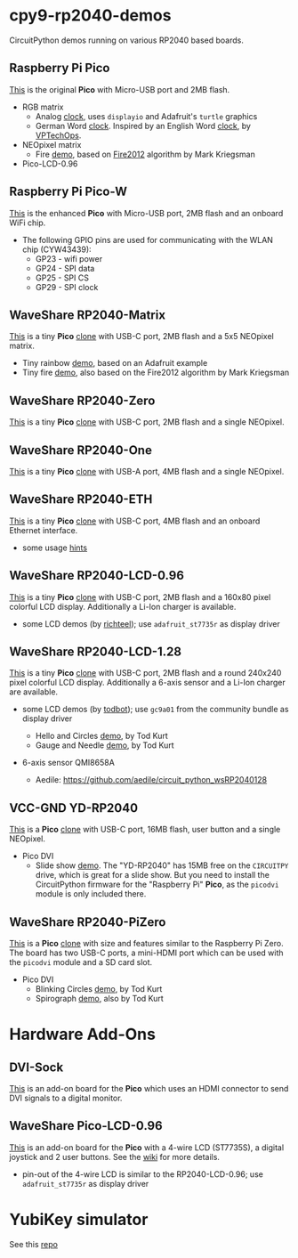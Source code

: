 # cpy9-rp2040-demos
CircuitPython demos running on various RP2040 based boards.

## Raspberry Pi Pico
[This](media/Raspberry-Pi-Pico-H-details-7.jpg) is the original **Pico** with Micro-USB port and 2MB flash.

- RGB matrix
  - Analog [clock](rgb-matrix/clocks/analog.py), uses `displayio` and Adafruit's `turtle` graphics
  - German Word [clock](rgb-matrix/clocks/word-de.py). Inspired by an English Word [clock](rgb-matrix/clocks/word-en.py), by [VPTechOps](https://adafruit-playground.com/u/VPTechOps/pages/rgb-matrix-word-clocks). 
- NEOpixel matrix
  - Fire [demo](neopixel/fire/fire12.py), based on [Fire2012](https://blog.kriegsman.org/2014/04/04/fire2012-an-open-source-fire-simulation-for-arduino-and-leds/) algorithm by Mark Kriegsman
- Pico-LCD-0.96

## Raspberry Pi Pico-W
[This](media/Raspberry-Pi-Pico-W-details-17.jpg) is the enhanced **Pico** with Micro-USB port, 2MB flash and an onboard WiFi chip.

- The following GPIO pins are used for communicating with the WLAN chip (CYW43439):
  - GP23 - wifi power
  - GP24 - SPI data
  - GP25 - SPI CS
  - GP29 - SPI clock

## WaveShare RP2040-Matrix
[This](media/RP2040-Matrix-details-9.jpg) is a tiny **Pico** [clone](http://www.waveshare.com/wiki/RP2040-Matrix) with USB-C port, 2MB flash and a 5x5 NEOpixel matrix.

- Tiny rainbow [demo](neopixel/rainbow/rainbow7.py), based on an Adafruit example
- Tiny fire [demo](neopixel/fire/fire8.py), also based on the Fire2012 algorithm by Mark Kriegsman

## WaveShare RP2040-Zero
[This](media/RP2040-Zero-details-7.jpg) is a tiny **Pico** [clone](http://www.waveshare.com/wiki/RP2040-Zero) with USB-C port, 2MB flash and a single NEOpixel.

## WaveShare RP2040-One
[This](media/RP2040-One-details-9.jpg) is a tiny **Pico** [clone](http://www.waveshare.com/wiki/RP2040-One) with USB-A port, 4MB flash and a single NEOpixel.

## WaveShare RP2040-ETH
[This](media/RP2040-ETH-details-inter.jpg) is a tiny **Pico** [clone](http://www.waveshare.com/wiki/RP2040-ETH) with USB-C port, 4MB flash and an onboard Ethernet interface.

- some usage [hints](microPython/RP2040-ETH.md)

## WaveShare RP2040-LCD-0.96
[This](media/RP2040-LCD-0.96-details-7.jpg) is a tiny **Pico** [clone](http://www.waveshare.com/wiki/RP2040-LCD-0.96) with USB-C port, 2MB flash and a 160x80 pixel colorful LCD display. Additionally a Li-Ion charger is available.

- some LCD demos (by [richteel](https://github.com/richteel/Waveshare-RP2040-LCD-0.96)); use `adafruit_st7735r` as display driver

## WaveShare RP2040-LCD-1.28
[This](media/RP2040-LCD-1.28_Spec01.jpg) is a tiny **Pico** [clone](https://www.waveshare.com/wiki/RP2040-LCD-1.28) with USB-C port, 2MB flash and a round 240x240 pixel colorful LCD display. Additionally a 6-axis sensor and a Li-Ion charger are available.

- some LCD demos (by [todbot](https://github.com/todbot/CircuitPython_GC9A01_demo)); use `gc9a01` from the community bundle as display driver
  - Hello and Circles [demo](lcd-1,28/todbot/gc9a01_hellocircles.py), by Tod Kurt
  - Gauge and Needle [demo](lcd-1,28/todbot/gc9a01_gauge_knob.py), by Tod Kurt

- 6-axis sensor QMI8658A
  - Aedile: https://github.com/aedile/circuit_python_wsRP2040128

## VCC-GND YD-RP2040
[This](media/YD-2040-PIN.png) is a **Pico** [clone](https://sites.google.com/view/raspberrypibuenosaires/yd-rp2040-16mb) with USB-C port, 16MB flash, user button and a single NEOpixel.

- Pico DVI
  - Slide show [demo](pico-dvi/dvi-sock/slide-show.py). The "YD-RP2040" has 15MB free on the `CIRCUITPY` drive, which is great for a slide show. But you need to install the CircuitPython firmware for the "Raspberry Pi" **Pico**, as the `picodvi` module is only included there.

## WaveShare RP2040-PiZero
[This](media/RP2040-PiZero-Schematic.pdf) is a **Pico** [clone](http://www.waveshare.com/wiki/RP2040-PiZero) with size and features similar to the Raspberry Pi Zero. The board has two USB-C ports, a mini-HDMI port which can be used with the `picodvi` module and a SD card slot.

- Pico DVI
  - Blinking Circles [demo](pico-dvi/pi-zero/plusses.py), by Tod Kurt
  - Spirograph [demo](pico-dvi/pi-zero/spiro.py), also by Tod Kurt

# Hardware Add-Ons

## DVI-Sock
[This](media/DVISockfrRaspberryPiPico-130853.jpg) is an add-on board for the **Pico** which uses an HDMI connector to send DVI signals to a digital monitor.

## WaveShare Pico-LCD-0.96
[This](media/Pico-LCD-0.96-details-inter.jpg) is an add-on board for the **Pico** with a 4-wire LCD (ST7735S), a digital joystick and 2 user buttons. See the [wiki](https://www.waveshare.com/wiki/Pico-LCD-0.96) for more details.

- pin-out of the 4-wire LCD is similar to the RP2040-LCD-0.96; use `adafruit_st7735r` as display driver

# YubiKey simulator
See this [repo](https://github.com/pagong/cpy9-rp2040-yksim)


